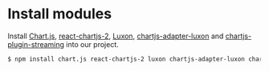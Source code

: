 # Install modules

Install [Chart.js](https://www.chartjs.org), [react-chartjs-2](http://reactchartjs.github.io/react-chartjs-2/), [Luxon](https://moment.github.io/luxon/), [chartjs-adapter-luxon](https://github.com/chartjs/chartjs-adapter-luxon) and [chartjs-plugin-streaming](https://nagix.github.io/chartjs-plugin-streaming/) into our project.

```bash
$ npm install chart.js react-chartjs-2 luxon chartjs-adapter-luxon chartjs-plugin-streaming@next --save
```
